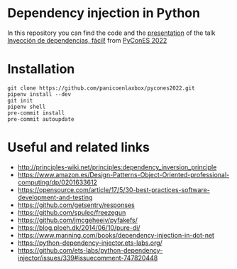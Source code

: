 # Dependency injection in Python 

In this repository you can find the code and the [presentation](presentation.pdf) of the talk [Inyección de dependencias, fácil!](https://charlas.2022.es.pycon.org/pycones2022/talk/HHM3H7/) from [PyConES 2022](https://2022.es.pycon.org/)

# Installation

```commandline
git clone https://github.com/panicoenlaxbox/pycones2022.git
pipenv install --dev
git init
pipenv shell
pre-commit install
pre-commit autoupdate
```

# Useful and related links

- http://principles-wiki.net/principles:dependency_inversion_principle
- https://www.amazon.es/Design-Patterns-Object-Oriented-professional-computing/dp/0201633612
- https://opensource.com/article/17/5/30-best-practices-software-development-and-testing
- https://github.com/getsentry/responses 
- https://github.com/spulec/freezegun 
- https://github.com/jmcgeheeiv/pyfakefs/
- https://blog.ploeh.dk/2014/06/10/pure-di/
- https://www.manning.com/books/dependency-injection-in-dot-net
- https://python-dependency-injector.ets-labs.org/
- https://github.com/ets-labs/python-dependency-injector/issues/339#issuecomment-747820448